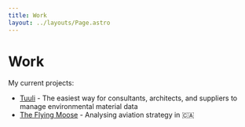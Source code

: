 ```yaml
---
title: Work
layout: ../layouts/Page.astro
---
```


# Work

My current projects:

- <a class="hover:text-indigo-800 dark:hover:text-yellow-200" href="https://trytuuli.com" target="_blank">Tuuli</a> - The easiest way for consultants, architects, and suppliers to manage environmental material data
- <a class="hover:text-indigo-800 dark:hover:text-yellow-200" href="https://theflyingmoose.net/" target="_blank">The Flying Moose</a> - Analysing aviation strategy in 🇨🇦